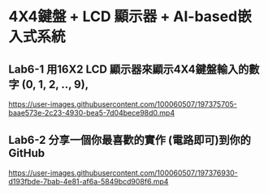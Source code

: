 # 4X4鍵盤 + LCD 顯示器 + AI-based嵌入式系統
## Lab6-1 用16X2 LCD 顯示器來顯示4X4鍵盤輸入的數字 (0, 1, 2, .., 9), 

https://user-images.githubusercontent.com/100060507/197375705-baae573e-2c23-4930-bea5-7d04bece98d0.mp4

## Lab6-2 分享一個你最喜歡的實作 (電路即可)到你的GitHub

https://user-images.githubusercontent.com/100060507/197376930-d193fbde-7bab-4e81-af6a-5849bcd908f6.mp4

